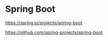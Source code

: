 # Spring Boot

https://spring.io/projects/spring-boot

https://github.com/spring-projects/spring-boot